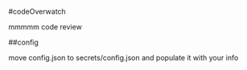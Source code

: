 #codeOverwatch

mmmmm code review

##config

move config.json to secrets/config.json and populate it with your info
